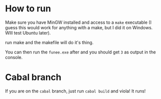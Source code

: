 # How to run

 Make sure you have MinGW installed and access to a `make` executable (I guess this would work for anything with a make, but I did it on Windows. WIll test Ubuntu later).

 run make and the makefile will do it's thing.

 You can then run the `funee.exe` after and you should get `3` as output in the console.

# Cabal branch

If you are on the `cabal` branch, just run `cabal build` and viola! It runs!